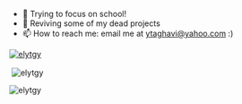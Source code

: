 - 🌱 Trying to focus on school!
- 🔭 Reviving some of my dead projects
- 📫 How to reach me: email me at ytaghavi@yahoo.com :)

<p align="left"> <a href="https://github.com/ryo-ma/github-profile-trophy"><img src="https://github-profile-trophy.vercel.app/?username=elytgy" alt="elytgy" /></a> </p>
<p>&nbsp;<img align="center" src="https://github-readme-stats.vercel.app/api?username=elytgy&show_icons=true&locale=en" alt="elytgy" /></p>
<p><img align="center" src="https://github-readme-streak-stats.herokuapp.com/?user=elytgy&" alt="elytgy" /></p>

<!--
**ElyTgy/ElyTgy** is a ✨ _special_ ✨ repository because its `README.md` (this file) appears on your GitHub profile.

Here are some ideas to get you started:


- 🌱 I’m currently learning ...
- 👯 I’m looking to collaborate on ...
- 🤔 I’m looking for help with ...
- 💬 Ask me about ...
- 📫 How to reach me: ...
- 😄 Pronouns: ...
- ⚡ Fun fact: ...
-->
